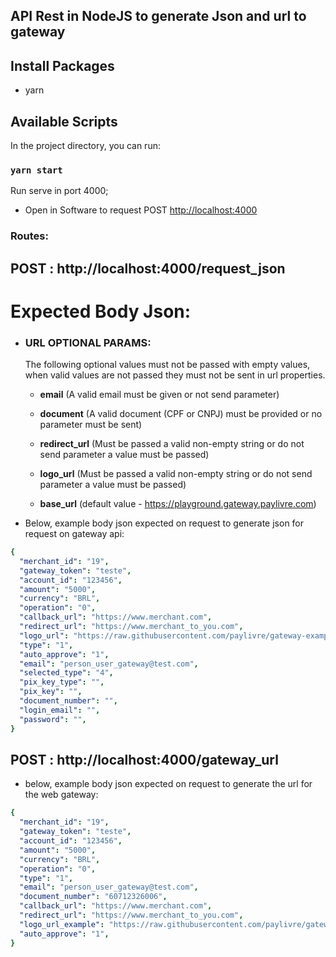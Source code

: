 ## API Rest in NodeJS to generate Json and url to gateway

## Install Packages

- yarn

## Available Scripts

In the project directory, you can run:

### `yarn start`

Run serve in port 4000;

- Open in Software to request POST [http://localhost:4000](http://localhost:4000)

### Routes:

## POST : http://localhost:4000/request_json

# Expected Body Json:

- <h3>URL OPTIONAL PARAMS:</h3> 
  The following optional values must not be passed with empty values, when valid values are not passed they must not be sent in url properties.

  - <b>email</b> (A valid email must be given or not send parameter)

  - <b>document</b> (A valid document (CPF or CNPJ) must be provided or no parameter must be sent)

  - <b>redirect_url</b> (Must be passed a valid non-empty string or do not send parameter
    a value must be passed)

  - <b>logo_url</b> (Must be passed a valid non-empty string or do not send parameter
    a value must be passed)

  - <b>base_url</b> (default value - https://playground.gateway.paylivre.com)

- Below, example body json expected on request to generate json for request on gateway api:

```yaml
{
  "merchant_id": "19",
  "gateway_token": "teste",
  "account_id": "123456",
  "amount": "5000",
  "currency": "BRL",
  "operation": "0",
  "callback_url": "https://www.merchant.com",
  "redirect_url": "https://www.merchant_to_you.com",
  "logo_url": "https://raw.githubusercontent.com/paylivre/gateway-example-react-js/531efa528867022859ee579fce7567038bf1c190/assets/logo_jackpot.svg",
  "type": "1",
  "auto_approve": "1",
  "email": "person_user_gateway@test.com",
  "selected_type": "4",
  "pix_key_type": "",
  "pix_key": "",
  "document_number": "",
  "login_email": "",
  "password": "",
}
```

## POST : http://localhost:4000/gateway_url

- below, example body json expected on request to generate the url for the web gateway:

```yaml
{
  "merchant_id": "19",
  "gateway_token": "teste",
  "account_id": "123456",
  "amount": "5000",
  "currency": "BRL",
  "operation": "0",
  "type": "1",
  "email": "person_user_gateway@test.com",
  "document_number": "60712326006",
  "callback_url": "https://www.merchant.com",
  "redirect_url": "https://www.merchant_to_you.com",
  "logo_url_example": "https://raw.githubusercontent.com/paylivre/gateway-example-react-js/531efa528867022859ee579fce7567038bf1c190/assets/logo_jackpot.svg",
  "auto_approve": "1",
}
```
